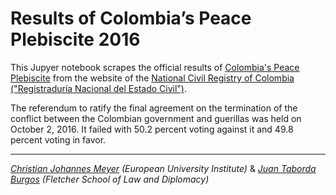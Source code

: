 # Results of Colombia’s Peace Plebiscite 2016

This Jupyer notebook scrapes the official results of [Colombia's Peace Plebiscite](https://en.wikipedia.org/wiki/Colombian_peace_agreement_referendum,_2016) from the website of the [National Civil Registry of Colombia ("Registraduría Nacional del Estado Civil")](http://www.registraduria.gov.co).

The referendum to ratify the final agreement on the termination of the conflict between the Colombian government and guerillas was held on October 2, 2016. It failed with 50.2 percent voting against it and 49.8 percent voting in favor.

--- 

*[Christian Johannes Meyer](http://www.chrmeyer.com) (European University Institute)* & 
*[Juan Taborda Burgos](http://www.jctaborda.com) (Fletcher School of Law and Diplomacy)*

